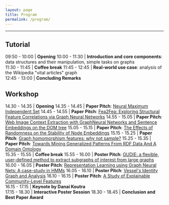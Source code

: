 ```yaml
---
layout: page
title: Program
permalink: /program/
---
```

---



## Tutorial

09:50 - 10:00 |	**Opening**
10:00 - 11:30 |	**Introduction and core components**: data structures and their manipulation, simple tasks on graphs	
11:30 - 11:45 |	**Coffee break**
11:45 - 12:45 |	**Real-world use case**: analysis of the Wikipedia "vital articles" graph	
12:45 - 13:00 |	**Concluding Remarks**

## Workshop	

14.30 - 14.35 |	**Opening**
14.35 - 14.45 |	**Paper Pitch**: [Neural Maximum Independent Set](/papers/GEM_3.pdf)
14.45 - 14.55 |	**Paper Pitch**: [Fea2Fea: Exploring Structural Feature Correlations via Graph Neural Networks](/papers/GEM_4.pdf)
14.55 - 15.05 |	**Paper Pitch**: [Web Image Context Extraction with GraphNeural Networks and Sentence Embeddings on the DOM tree](/papers/GEM_5.pdf)
15.05 - 15.15 |	**Paper Pitch**: [The Effects of Randomness on the Stability of Node Embeddings](/papers/GEM_1.pdf)
15.15 - 15.25 |	**Paper Pitch**: [Graph homomorphism features: why not sample?](/papers/GEM_2.pdf)
15.25 - 15.35 |	**Paper Pitch**: [Towards Mining Generalized Patterns From RDF Data And A Domain Ontology](/papers/GEM_6.pdf)	
15.35 - 15.55 |	**Coffee break**
15.55 - 16.00 |	**Poster Pitch**: [GUDIE: a flexible, user-defined method to extract subgraphs of interest from large graphs](/papers/GEM2021_paper_7.pdf)
16.00 - 16.05 |	**Poster Pitch**: [Representation Learning using Graph Neural Nets: A case-study in HMMs](/papers/GEM2021_paper_9.pdf)
16.05 - 16.10 |	**Poster Pitch**: [Vessel's Identity Graph and Analysis](/papers/GEM2021_paper_8.pdf)
16.10 - 16.15 |	**Poster Pitch**: [A Study of Explainable Community-Level Features](/papers/GEM2021_paper_1.pdf)	
16.15 - 17.15 |	**Keynote	by Danai Koutra**	
17.15 - 18.30 |	**Interactive Poster Session**
18.30 - 18.45 |	**Conclusion and Best Paper Award**		
